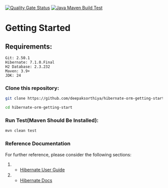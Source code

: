 [![Quality Gate Status](https://sonarcloud.io/api/project_badges/measure?project=deepaksorthiya_hibernate-orm-getting-start&metric=alert_status)](https://sonarcloud.io/summary/new_code?id=deepaksorthiya_hibernate-orm-getting-start)
[![Java Maven Build Test](https://github.com/deepaksorthiya/hibernate-orm-getting-start/actions/workflows/maven-build.yml/badge.svg)](https://github.com/deepaksorthiya/hibernate-orm-getting-start/actions/workflows/maven-build.yml)

# Getting Started

## Requirements:

```
Git: 2.50.1
Hibernate: 7.1.0.Final
H2 Database: 2.3.232
Maven: 3.9+
JDK: 24
```

### Clone this repository:

```bash
git clone https://github.com/deepaksorthiya/hibernate-orm-getting-start.git
```

```bash
cd hibernate-orm-getting-start
```

### Run Test(Maven Should Be Installed):

```bash
mvn clean test
```

### Reference Documentation

For further reference, please consider the following sections:

1.
    * [Hibernate User Guide](https://docs.jboss.org/hibernate/orm/7.1/quickstart/html_single/)
2.
    * [Hibernate Docs](https://docs.jboss.org/hibernate/orm/7.1/userguide/html_single/Hibernate_User_Guide.html)

